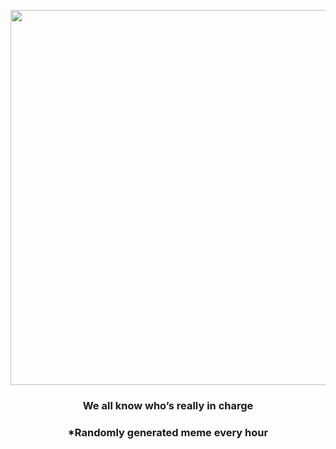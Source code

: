 <p align="center">
        <img src="https://i.redd.it/fadcftvi5bh91.jpg" width="600" height="600">
        </p>
        <h3 align="center">We all know who’s really in charge</h3>
        <h3 align="center">*Randomly generated meme every hour</h3>
    